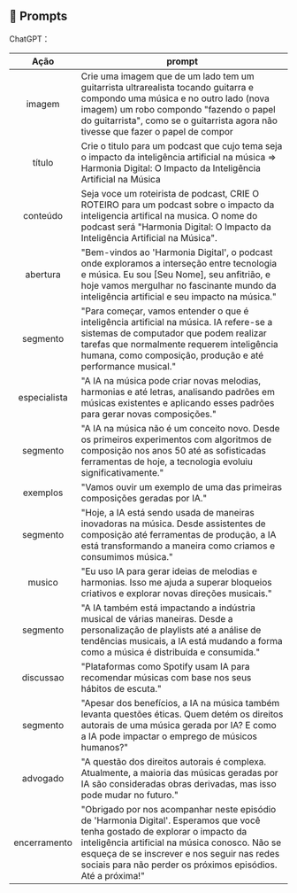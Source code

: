 ## 🧠 Prompts


ChatGPT：

|   Ação   | prompt                                                                                                                                                                                                                                                                         |
| :------: | ------------------------------------------------------------------------------------------------------------------------------------------------------------------------------------------------------------------------------------------------------------------------------ |
| imagem | Crie uma imagem que de um lado tem um guitarrista ultrarealista tocando guitarra e compondo uma música e no outro lado (nova imagem) um robo compondo "fazendo o papel do guitarrista", como se o guitarrista agora não tivesse que fazer o papel de compor                     | 
|  título  | Crie o titulo para um podcast que cujo tema seja o impacto da inteligência artificial na música => Harmonia Digital: O Impacto da Inteligência Artificial na Música |
| conteúdo | Seja voce um roteirista de podcast, CRIE O ROTEIRO para um podcast sobre o impacto da inteligencia artifical na musica. O nome do podcast será "Harmonia Digital: O Impacto da Inteligência Artificial na Música". |
| abertura | "Bem-vindos ao 'Harmonia Digital', o podcast onde exploramos a interseção entre tecnologia e música. Eu sou [Seu Nome], seu anfitrião, e hoje vamos mergulhar no fascinante mundo da inteligência artificial e seu impacto na música."                                |
| segmento | "Para começar, vamos entender o que é inteligência artificial na música. IA refere-se a sistemas de computador que podem realizar tarefas que normalmente requerem inteligência humana, como composição, produção e até performance musical."                        |
| especialista | "A IA na música pode criar novas melodias, harmonias e até letras, analisando padrões em músicas existentes e aplicando esses padrões para gerar novas composições."  |
| segmento | "A IA na música não é um conceito novo. Desde os primeiros experimentos com algoritmos de composição nos anos 50 até as sofisticadas ferramentas de hoje, a tecnologia evoluiu significativamente." |
| exemplos | "Vamos ouvir um exemplo de uma das primeiras composições geradas por IA." |
| segmento | "Hoje, a IA está sendo usada de maneiras inovadoras na música. Desde assistentes de composição até ferramentas de produção, a IA está transformando a maneira como criamos e consumimos música." |
| musico |  "Eu uso IA para gerar ideias de melodias e harmonias. Isso me ajuda a superar bloqueios criativos e explorar novas direções musicais." |
| segmento |  "A IA também está impactando a indústria musical de várias maneiras. Desde a personalização de playlists até a análise de tendências musicais, a IA está mudando a forma como a música é distribuída e consumida." |
| discussao | "Plataformas como Spotify usam IA para recomendar músicas com base nos seus hábitos de escuta."
| segmento | "Apesar dos benefícios, a IA na música também levanta questões éticas. Quem detém os direitos autorais de uma música gerada por IA? E como a IA pode impactar o emprego de músicos humanos?" |
| advogado | "A questão dos direitos autorais é complexa. Atualmente, a maioria das músicas geradas por IA são consideradas obras derivadas, mas isso pode mudar no futuro." |
| encerramento | "Obrigado por nos acompanhar neste episódio de 'Harmonia Digital'. Esperamos que você tenha gostado de explorar o impacto da inteligência artificial na música conosco. Não se esqueça de se inscrever e nos seguir nas redes sociais para não perder os próximos episódios. Até a próxima!" |

